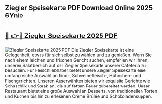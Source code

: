 ## Ziegler Speisekarte PDF Download Online 2025 6Ynie

# <h2><a href="http://gc882b9.nevu.top/?p=Ziegler+Speisekarte">🔗 👉🔴 Ziegler Speisekarte 2025 PDF</a></h2>

[![Ziegler Speisekarte 2025 PDF](https://i.imgur.com/dBaPXMq.png)](http://gc882b9.nevu.top/?p=Ziegler+Speisekarte)
Die Ziegler Speisekarte ist eine Gelegenheit, etwas für sich selbst zu wählen und zu genießen. Wenn Sie nach einem leichten und frischen Gericht suchen, empfehlen wir Ihnen, unseren Salatbereich auf der Ziegler Speisekarte unserer Cafeteria zu besuchen. Für Fleischliebhaber bietet unsere Ziegler Speisekarte eine umfangreiche Auswahl an Rind-, Schweinefleisch-, Hühnchen- und Fischgerichten. Unseren Auserwählten bieten wir exquisite Gerichte wie Schaschlik und Steak an, die auf fettem Feuer zubereitet werden. Unser Restaurant bietet eine große Auswahl an Desserts, von traditionellen Torten und Kuchen bis hin zu erlesenen Crème Brûlée und Schokoladensuppen.

